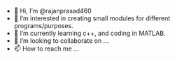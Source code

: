 - 👋 Hi, I’m @rajanprasad460
- 👀 I’m interested in creating small modules for different programs/purposes.
- 🌱 I’m currently learning c++, and coding in MATLAB.
- 💞️ I’m looking to collaborate on ...
- 📫 How to reach me ...

<!---
rajanprasad460/rajanprasad460 is a ✨ special ✨ repository because its `README.md` (this file) appears on your GitHub profile.
You can click the Preview link to take a look at your changes.
--->
